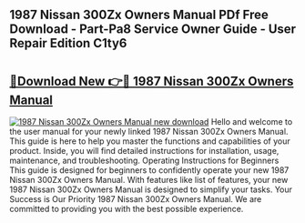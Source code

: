 ## 1987 Nissan 300Zx Owners Manual PDf Free Download - Part-Pa8 Service Owner Guide - User Repair Edition C1ty6

# <h2><a href="http://bc27443.oget.top/?id=1987+Nissan+300Zx+Owners+Manual">🔗Download New 👉🔴 1987 Nissan 300Zx Owners Manual</a></h2>

[![1987 Nissan 300Zx Owners Manual new download](https://i.imgur.com/5g1atiW.png)](http://bc27443.oget.top/?id=1987+Nissan+300Zx+Owners+Manual)
Hello and welcome to the user manual for your newly linked 1987 Nissan 300Zx Owners Manual. This guide is here to help you master the functions and capabilities of your product. Inside, you will find detailed instructions for installation, usage, maintenance, and troubleshooting. Operating Instructions for Beginners This guide is designed for beginners to confidently operate your new 1987 Nissan 300Zx Owners Manual. With features like list of features, your new 1987 Nissan 300Zx Owners Manual is designed to simplify your tasks. Your Success is Our Priority 1987 Nissan 300Zx Owners Manual. We are committed to providing you with the best possible experience.
